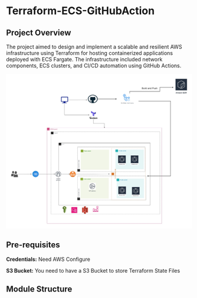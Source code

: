 # Terraform-ECS-GitHubAction

<h2>Project Overview</h2>
<p>The project aimed to design and implement a scalable and resilient AWS infrastructure using Terraform for hosting containerized applications deployed with ECS Fargate. The infrastructure included network components, ECS clusters, and CI/CD automation using GitHub Actions.</p>

![CHEESE](images/ecs.jpg)

<h2>Pre-requisites</h2>
<p><b>Credentials:</b> Need AWS Configure
<p><b>S3 Bucket:</b> You need to have a S3 Bucket to store Terraform State Files</p>

<h2>Module Structure</h2>
